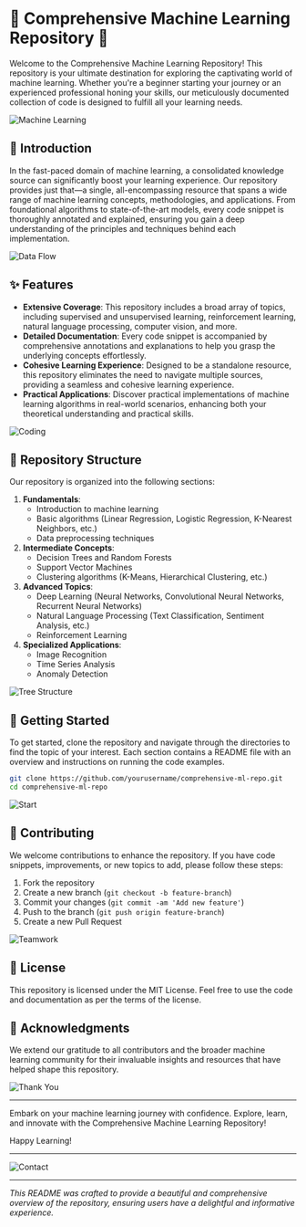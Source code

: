 # 🌟 Comprehensive Machine Learning Repository 🌟

Welcome to the Comprehensive Machine Learning Repository! This repository is your ultimate destination for exploring the captivating world of machine learning. Whether you're a beginner starting your journey or an experienced professional honing your skills, our meticulously documented collection of code is designed to fulfill all your learning needs.

![Machine Learning](https://media.giphy.com/media/26BRzozg4TCBXv6QU/giphy.gif)

## 🚀 Introduction

In the fast-paced domain of machine learning, a consolidated knowledge source can significantly boost your learning experience. Our repository provides just that—a single, all-encompassing resource that spans a wide range of machine learning concepts, methodologies, and applications. From foundational algorithms to state-of-the-art models, every code snippet is thoroughly annotated and explained, ensuring you gain a deep understanding of the principles and techniques behind each implementation.

![Data Flow](https://media.giphy.com/media/3og0IPMeANbD8jZ0yI/giphy.gif)

## ✨ Features

- **Extensive Coverage**: This repository includes a broad array of topics, including supervised and unsupervised learning, reinforcement learning, natural language processing, computer vision, and more.
- **Detailed Documentation**: Every code snippet is accompanied by comprehensive annotations and explanations to help you grasp the underlying concepts effortlessly.
- **Cohesive Learning Experience**: Designed to be a standalone resource, this repository eliminates the need to navigate multiple sources, providing a seamless and cohesive learning experience.
- **Practical Applications**: Discover practical implementations of machine learning algorithms in real-world scenarios, enhancing both your theoretical understanding and practical skills.

![Coding](https://media.giphy.com/media/l2R0d9A37CBmYp6Fg/giphy.gif)

## 📂 Repository Structure

Our repository is organized into the following sections:

1. **Fundamentals**:
   - Introduction to machine learning
   - Basic algorithms (Linear Regression, Logistic Regression, K-Nearest Neighbors, etc.)
   - Data preprocessing techniques
2. **Intermediate Concepts**:
   - Decision Trees and Random Forests
   - Support Vector Machines
   - Clustering algorithms (K-Means, Hierarchical Clustering, etc.)
3. **Advanced Topics**:
   - Deep Learning (Neural Networks, Convolutional Neural Networks, Recurrent Neural Networks)
   - Natural Language Processing (Text Classification, Sentiment Analysis, etc.)
   - Reinforcement Learning
4. **Specialized Applications**:
   - Image Recognition
   - Time Series Analysis
   - Anomaly Detection

![Tree Structure](https://media.giphy.com/media/3o7aD4zFbZpNjz0yqY/giphy.gif)

## 🏁 Getting Started

To get started, clone the repository and navigate through the directories to find the topic of your interest. Each section contains a README file with an overview and instructions on running the code examples.

```bash
git clone https://github.com/yourusername/comprehensive-ml-repo.git
cd comprehensive-ml-repo
```

![Start](https://media.giphy.com/media/3oEjI6SIIHBdRxXI40/giphy.gif)

## 🤝 Contributing

We welcome contributions to enhance the repository. If you have code snippets, improvements, or new topics to add, please follow these steps:

1. Fork the repository
2. Create a new branch (`git checkout -b feature-branch`)
3. Commit your changes (`git commit -am 'Add new feature'`)
4. Push to the branch (`git push origin feature-branch`)
5. Create a new Pull Request

![Teamwork](https://media.giphy.com/media/l0MYt5jPR6QX5pnqM/giphy.gif)

## 📜 License

This repository is licensed under the MIT License. Feel free to use the code and documentation as per the terms of the license.

## 🙏 Acknowledgments

We extend our gratitude to all contributors and the broader machine learning community for their invaluable insights and resources that have helped shape this repository.

![Thank You](https://media.giphy.com/media/3o7TKU8RvQuomFfUUU/giphy.gif)

---

Embark on your machine learning journey with confidence. Explore, learn, and innovate with the Comprehensive Machine Learning Repository!

Happy Learning!

---
![Contact](https://media.giphy.com/media/l4FGuhL4U2WyjdkaY/giphy.gif)

---

*This README was crafted to provide a beautiful and comprehensive overview of the repository, ensuring users have a delightful and informative experience.*